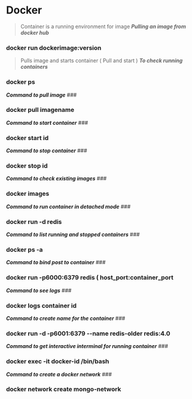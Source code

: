 # Docker
> Container is a running environment for image
 ***Pulling an image from docker hub***
### docker run dockerimage:version
> Pulls image and starts container ( Pull and start )
 ***To check running containers***
### docker ps
 ***Command to pull image*** ###
### docker pull imagename
 ***Command to start container*** ###
### docker start id
 ***Command to stop container*** ###
### docker stop id
 ***Command to check existing images*** ###
### docker images
 ***Command to run container in detached mode*** ###
### docker run -d redis
 ***Command to list running and stopped containers*** ###
### docker ps -a
 ***Command to bind post to container*** ###
### docker run -p6000:6379 redis ( host_port:container_port 
 ***Command to see logs*** ###
### docker logs container id
 ***Command to create name for the container*** ###
### docker run -d -p6001:6379 --name redis-older redis:4.0
 ***Command to get interactive interminal for running container*** ###
### docker exec -it docker-id /bin/bash
***Command to create a docker network*** ###
### docker network create mongo-network


